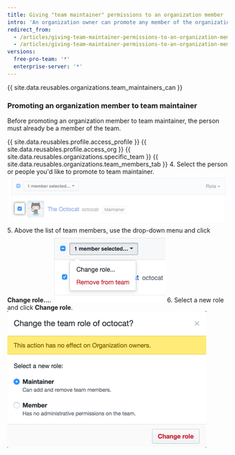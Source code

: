 ```yaml
---
title: Giving "team maintainer" permissions to an organization member
intro: 'An organization owner can promote any member of the organization to *team maintainer* for a team, giving them a subset of privileges available to organization owners.'
redirect_from:
  - /articles/giving-team-maintainer-permissions-to-an-organization-member-early-access-program/
  - /articles/giving-team-maintainer-permissions-to-an-organization-member
versions:
  free-pro-team: '*'
  enterprise-server: '*'
---
```


{{ site.data.reusables.organizations.team_maintainers_can }}

### Promoting an organization member to team maintainer

Before promoting an organization member to team maintainer, the person must already be a member of the team.

{{ site.data.reusables.profile.access_profile }}
{{ site.data.reusables.profile.access_org }}
{{ site.data.reusables.organizations.specific_team }}
{{ site.data.reusables.organizations.team_members_tab }}
4. Select the person or people you'd like to promote to team maintainer.
![Check box next to organization member](/assets/images/help/teams/team-member-check-box.png)
5. Above the list of team members, use the drop-down menu and click **Change role...**.
![Drop-down menu with option to change role](/assets/images/help/teams/bulk-edit-drop-down.png)
6. Select a new role and click **Change role**.
![Radio buttons for Maintainer or Member roles](/assets/images/help/teams/team-role-modal.png)
